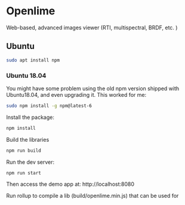 # Openlime
Web-based, advanced images viewer (RTI, multispectral, BRDF, etc. )

## Ubuntu
```bash
sudo apt install npm
```

### Ubuntu 18.04
You might have some problem using the old npm version shipped with Ubuntu18.04, and even upgrading it. This worked for me:
```bash
sudo npm install -g npm@latest-6
```


Install the package:
```bash
npm install
```

Build the libraries
```bash
npm run build
```

Run the dev server:
```bash
npm run start
```

Then access the demo app at: http://localhost:8080


Run rollup to compile a lib (build/openlime.min.js) that can be used for <script>  approach.

```bash
rollup -c rollup.config.js 
```
or
```bash
npm run rollup
```

Documentation is created using documentation.js. To generate the docs, install documentation

```bash
sudo npm install -g documentation
```

and generate the docs.


```bash
npm run documentation
```

Customization:

skin.css

skin.svg

Run 
```bash
svgo -p skin.svg -o skin.min.svg
```
 to minimize svg.


Documentation.js supports markdown syntax and JSDoc syntax.



JSON example of the configuration:


{
	camera: { 
	},
	canvas: {
		rasters: [
			{
				id:
				name:
				width: //optional
				height: //optional
				url: 
				layout: <image|google|deepzoom|zoomify|iip|iiif> //ooptional if can be recovered from the url.
				

			}
		]
	},
	overlay: {
	}
}



